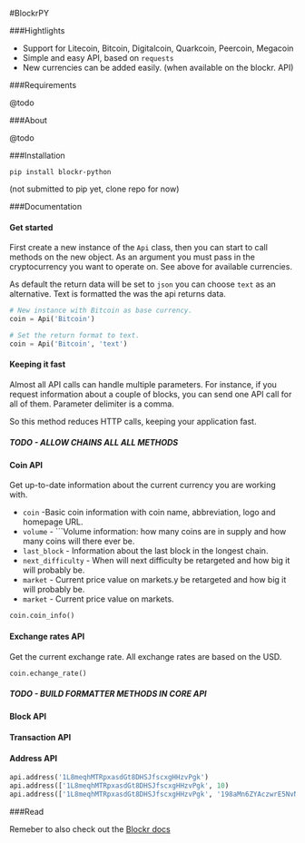 #BlockrPY

###Hightlights

- Support for Litecoin, Bitcoin, Digitalcoin, Quarkcoin, Peercoin, Megacoin
- Simple and easy API, based on ```requests```
- New currencies can be added easily. (when available on the blockr. API)

###Requirements

@todo

###About

@todo

###Installation

```pip install blockr-python```

(not submitted to pip yet, clone repo for now)

###Documentation

#### Get started

First create a new instance of the ```Api``` class, then you can start to call
methods on the new object. As an argument you must pass in the cryptocurrency
you want to operate on. See above for available currencies.

As default the return data will be set to ```json``` you can choose ```text```
as an alternative. Text is formatted the was the api returns data.

```python
# New instance with Bitcoin as base currency.
coin = Api('Bitcoin')

# Set the return format to text.
coin = Api('Bitcoin', 'text')
```

#### Keeping it fast

Almost all API calls can handle multiple parameters. For instance, if you request information about a couple of blocks, you can send one API call for all of them. Parameter delimiter is a comma.

So this method reduces HTTP calls, keeping your application fast.

##### TODO - ALLOW CHAINS ALL ALL METHODS



#### Coin API

Get up-to-date information about the current currency you are working with.

- ```coin``` -Basic coin information with coin name, abbreviation, logo and homepage URL.
- ```volume``` - ```Volume information: how many coins are in supply and how many coins will there ever be.
- ```last_block``` - Information about the last block in the longest chain.
- ```next_difficulty``` - When will next difficulty be retargeted and how big it will probably be.
- ```market``` - Current price value on markets.y be retargeted and how big it will probably be.
- ```market``` - Current price value on markets.

```python
coin.coin_info()
```

#### Exchange rates API

Get the current exchange rate. All exchange rates are based on the USD.

```python
coin.echange_rate()
```

##### TODO - BUILD FORMATTER METHODS IN CORE API



#### Block API

#### Transaction API

#### Address API

```python
api.address('1L8meqhMTRpxasdGt8DHSJfscxgHHzvPgk')
api.address(['1L8meqhMTRpxasdGt8DHSJfscxgHHzvPgk', 10)
api.address(['1L8meqhMTRpxasdGt8DHSJfscxgHHzvPgk', '198aMn6ZYAczwrE5NvNTUMyJ5qkfy4g3Hi'], 10)
```

###Read

Remeber to also check out the [Blockr docs](http://blockr.io/documentation/api)